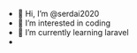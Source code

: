- 👋 Hi, I’m @serdai2020
- 👀 I’m interested in coding
- 🌱 I’m currently learning laravel
-

<!---
serdai2020/serdai2020 is a ✨ special ✨ repository because its `README.md` (this file) appears on your GitHub profile.
You can click the Preview link to take a look at your changes.
--->
